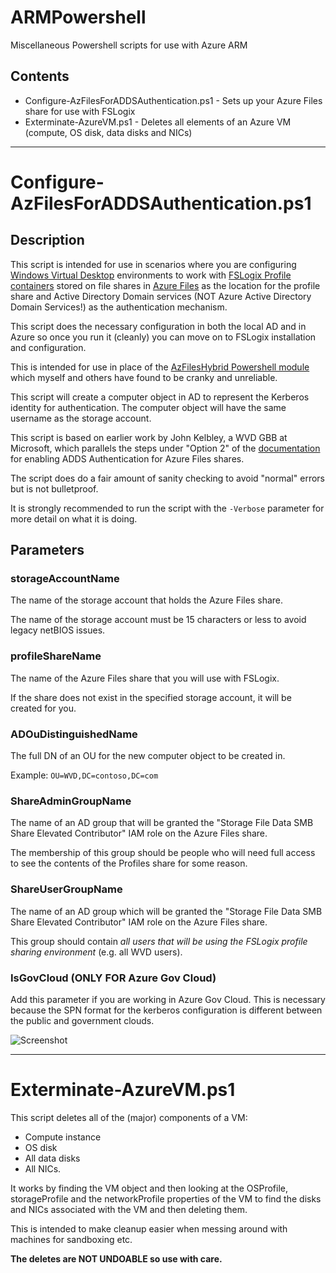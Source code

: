 # ARMPowershell
Miscellaneous Powershell scripts for use with Azure ARM

## Contents

* Configure-AzFilesForADDSAuthentication.ps1 - Sets up your Azure Files share for use with FSLogix
* Exterminate-AzureVM.ps1 - Deletes all elements of an Azure VM (compute, OS disk, data disks and NICs)

***

# Configure-AzFilesForADDSAuthentication.ps1

## Description

This script is intended for use in scenarios where you are configuring [Windows Virtual Desktop](https://azure.microsoft.com/en-us/services/virtual-desktop/) environments to work with [FSLogix Profile containers](https://docs.microsoft.com/en-us/fslogix/configure-profile-container-tutorial) stored on file shares in [Azure Files](https://docs.microsoft.com/en-us/azure/storage/files/) as the location for the profile share and Active Directory Domain services (NOT Azure Active Directory Domain Services!) as the authentication mechanism.

This script does the necessary configuration in both the local AD and in Azure so once you run it (cleanly) you can move on to FSLogix installation and configuration.

This is intended for use in place of the [AzFilesHybrid Powershell module](https://github.com/Azure-Samples/azure-files-samples/releases) which myself and others have found to be cranky and unreliable.

This script will create a computer object in AD to represent the Kerberos identity for authentication.  The computer object will have the same username as the storage account.

This script is based on earlier work by John Kelbley, a WVD GBB at Microsoft, which parallels the steps under "Option 2" of the [documentation](https://docs.microsoft.com/en-us/azure/storage/files/storage-files-identity-ad-ds-enable#option-2-manually-perform-the-enablement-actions) for enabling ADDS Authentication for Azure Files shares.

The script does do a fair amount of sanity checking to avoid "normal" errors but is not bulletproof.

It is strongly recommended to run the script with the `-Verbose` parameter for more detail on what it is doing.

## Parameters

### storageAccountName

The name of the storage account that holds the Azure Files share.

The name of the storage account must be 15 characters or less to avoid legacy netBIOS issues.

### profileShareName

The name of the Azure Files share that you will use with FSLogix.

If the share does not exist in the specified storage account, it will be created for you.

### ADOuDistinguishedName

The full DN of an OU for the new computer object to be created in.

Example: `OU=WVD,DC=contoso,DC=com`

### ShareAdminGroupName

The name of an AD group that will be granted the "Storage File Data SMB Share Elevated Contributor" IAM role on the Azure Files share.

The membership of this group should be people who will need full access to see the contents of the Profiles share for some reason.

### ShareUserGroupName

The name of an AD group which will be granted the "Storage File Data SMB Share Elevated Contributor" IAM role on the Azure Files share.

This group should contain _all users that will be using the FSLogix profile sharing environment_ (e.g. all WVD users).

### IsGovCloud (ONLY FOR Azure Gov Cloud)

Add this parameter if you are working in Azure Gov Cloud.  This is necessary because the SPN format for the kerberos configuration is different between the public and government clouds.

![Screenshot](https://github.com/hooverken/ARMPowershell/blob/main/Configure-AzFilesForADDSAuthNScreenshot.PNG)

---

# Exterminate-AzureVM.ps1

This script deletes all of the (major) components of a VM:
* Compute instance
* OS disk
* All data disks
* All NICs.

It works by finding the VM object and then looking at the OSProfile, storageProfile and the networkProfile properties of the VM to find the disks and NICs associated with the VM and then deleting them.

This is intended to make cleanup easier when messing around with machines for sandboxing etc.  

**The deletes are NOT UNDOABLE so use with care.**